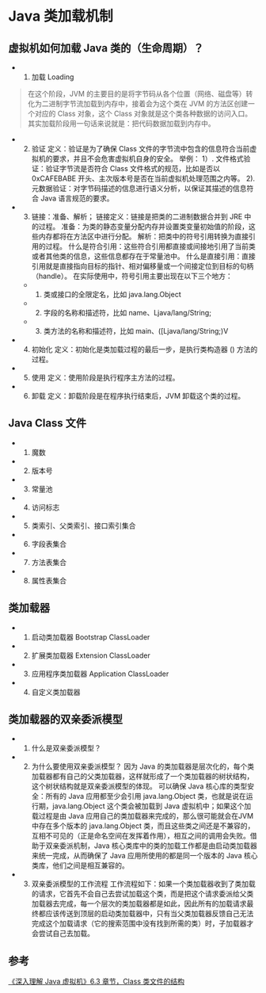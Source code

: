 # Java 类加载机制

## 虚拟机如何加载 Java 类的（生命周期）？

- 1. 加载 Loading

> 在这个阶段，JVM 的主要目的是将字节码从各个位置（网络、磁盘等）转化为二进制字节流加载到内存中，接着会为这个类在 JVM 的方法区创建一个对应的 Class 对象，这个 Class 对象就是这个类各种数据的访问入口。 其实加载阶段用一句话来说就是：把代码数据加载到内存中。

- 2. 验证
  定义：验证是为了确保 Class 文件的字节流中包含的信息符合当前虚拟机的要求，并且不会危害虚拟机自身的安全。
  举例：
  1）. 文件格式验证：验证字节流是否符合 Class 文件格式的规范，比如是否以 0xCAFEBABE 开头、主次版本号是否在当前虚拟机处理范围之内等。
  2). 元数据验证：对字节码描述的信息进行语义分析，以保证其描述的信息符合 Java 语言规范的要求。


- 3. 链接：准备、解析；
  链接定义：链接是把类的二进制数据合并到 JRE 中的过程。
  准备：为类的静态变量分配内存并设置类变量初始值的阶段，这些内存都将在方法区中进行分配。
  解析：把类中的符号引用转换为直接引用的过程。
  什么是符合引用：这些符合引用都直接或间接地引用了当前类或者其他类的信息，这些信息都存在于常量池中。
  什么是直接引用：直接引用就是直接指向目标的指针、相对偏移量或一个间接定位到目标的句柄（handle）。
  在实际使用中，符号引用主要出现在以下三个地方：
    - 1. 类或接口的全限定名，比如 java.lang.Object
    - 2. 字段的名称和描述符，比如 name、Ljava/lang/String;
    - 3. 类方法的名称和描述符，比如 main、([Ljava/lang/String;)V

- 4. 初始化
  定义：初始化是类加载过程的最后一步，是执行类构造器 <clinit>() 方法的过程。
- 5. 使用
  定义：使用阶段是执行程序主方法的过程。
- 6. 卸载
  定义：卸载阶段是在程序执行结束后，JVM 卸载这个类的过程。

## Java Class 文件

- 1. 魔数
- 2. 版本号
- 3. 常量池
- 4. 访问标志
- 5. 类索引、父类索引、接口索引集合
- 6. 字段表集合
- 7. 方法表集合
- 8. 属性表集合

## 类加载器

- 1. 启动类加载器 Bootstrap ClassLoader
- 2. 扩展类加载器 Extension ClassLoader
- 3. 应用程序类加载器 Application ClassLoader
- 4. 自定义类加载器

## 类加载器的双亲委派模型

- 1. 什么是双亲委派模型？
- 2. 为什么要使用双亲委派模型？
因为 Java 的类加载器是层次化的，每个类加载器都有自己的父类加载器，这样就形成了一个类加载器的树状结构，这个树状结构就是双亲委派模型的体现。
可以确保 Java 核心库的类型安全：所有的 Java 应用都至少会引用 java.lang.Object 类，也就是说在运行期，java.lang.Object 这个类会被加载到 Java 虚拟机中；如果这个加载过程是由 Java 应用自己的类加载器来完成的，那么很可能就会在JVM中存在多个版本的 java.lang.Object 类，而且这些类之间还是不兼容的，互相不可见的（正是命名空间在发挥着作用），相互之间的调用会失败。借助于双亲委派机制，Java 核心类库中的类的加载工作都是由启动类加载器来统一完成，从而确保了 Java 应用所使用的都是同一个版本的 Java 核心类库，他们之间是相互兼容的。
- 3. 双亲委派模型的工作流程
工作流程如下：如果一个类加载器收到了类加载的请求，它首先不会自己去尝试加载这个类，而是把这个请求委派给父类加载器去完成，每一个层次的类加载器都是如此，因此所有的加载请求最终都应该传送到顶层的启动类加载器中，只有当父类加载器反馈自己无法完成这个加载请求（它的搜索范围中没有找到所需的类）时，子加载器才会尝试自己去加载。

## 参考

[《深入理解 Java 虚拟机》6.3 章节，Class 类文件的结构](https://time.geekbang.org/column/article/6523)